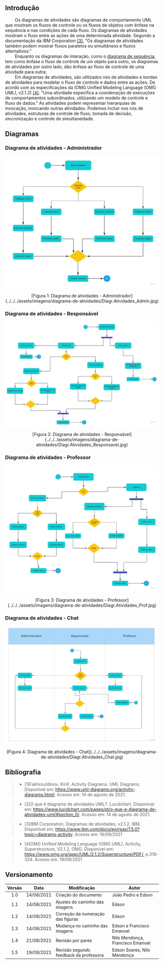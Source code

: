 ## Introdução

&emsp;&emsp;
Os diagramas de atividades são diagramas de comportamento UML que mostram os fluxos de controle ou os fluxos de objetos com ênfase na sequência e nas condições de cada fluxo. Os diagramas de atividades mostram o fluxo entre as ações de uma determinada atividade. Segundo a documentação da IBM Corporation [[3]](#bibliografia), "Os diagramas de atividades também podem mostrar fluxos paralelos ou simultâneos e fluxos alternativos." <br>
&emsp;&emsp;
Enquanto os diagramas de interação, como o [diagrama de sequência](./diagrama-de-sequencia.md), tem como ênfase o fluxo de controle de um objeto para outro, os diagramas de atividades por outro lado, dão ênfase ao fluxo de controle de uma atividade para outra;<br>
&emsp;&emsp;
Em diagramas de atividades, são utilizados nós de atividades e bordas de atividades para modelar o fluxo de controle e dados entre as ações. De acordo com as especificações da (OMG Unified Modeling Language (OMG UML), v2.1.2) [[4]](#bibliografia). "Uma atividade especifica a coordenação de execuções de comportamentos subordinados, utilizando um modelo de controle e fluxo de dados." As atividades podem representar hierarquias de invocação, invocando outras atividades. Podemos incluir nos nós de atividades, estruturas de controle de fluxo, tomada de decisão, sincronização e controle de simultaneidade.

## Diagramas

### Diagrama de atividades - Administrador

![Diagrama de atividades - Admin](../../../assets/imagens/diagrama-de-atividades/Diagr.Atividades_Admin.jpg)
<center>[Figura 1: Diagrama de atividades - Administrador](../../../assets/imagens/diagrama-de-atividades/Diagr.Atividades_Admin.jpg)</center>


### Diagrama de atividades - Responsável

![Diagrama de atividades - Responsável](../../../assets/imagens/diagrama-de-atividades/Diagr.Atividades_Responsavel.jpg)
<center>[Figura 2: Diagrama de atividades - Responsável](../../../assets/imagens/diagrama-de-atividades/Diagr.Atividades_Responsavel.jpg)</center>


### Diagrama de atividades - Professor

![Diagrama de atividades - Professor](../../../assets/imagens/diagrama-de-atividades/Diagr.Atividades_Prof.jpg)
<center>[Figura 3: Diagrama de atividades - Professor](../../../assets/imagens/diagrama-de-atividades/Diagr.Atividades_Prof.jpg)</center>


### Diagrama de atividades - Chat

![Diagrama de atividades - Chat](../../../assets/imagens/diagrama-de-atividades/Diagr.Atividades_Chat.jpg)
<center>[Figura 4: Diagrama de atividades - Chat](../../../assets/imagens/diagrama-de-atividades/Diagr.Atividades_Chat.jpg)</center>


## Bibliografia

> - [1]Fakhroutdinov, Kirill. Activity Diagrams. UML Diagrams. Disponível em: <https://www.uml-diagrams.org/activity-diagrams.html/>. Acesso em: 14 de agosto de 2021.

> - [2]O que é diagrama de atividades UML?. Lucidchart. Disponível em: <https://www.lucidchart.com/pages/pt/o-que-e-diagrama-de-atividades-uml/#section_0/>. Acesso em: 14 de agosto de 2021.

> - [3]IBM Corporation, Diagramas de atividades, v2.1.2, IBM. Disponível em: <https://www.ibm.com/docs/en/rsas/7.5.0?topic=diagrams-activity>. Acesso em: 19/09/2021

> - [4]OMG Unified Modeling Language (OMG UML), Activity, Superstructure, V2.1.2, OMG. Disponível em: <https://www.omg.org/spec/UML/2.1.2/Superstructure/PDF/>, p.316-324. Acesso em: 19/09/2021

## Versionamento
| Versão | Data | Modificação | Autor |
|:-:|--|--|--|
|1.0|14/08/2021| Criação do documento | João Pedro e Edson |
|1.1|14/08/2021| Ajustes do caminho das imagens | Edson |
|1.2|14/08/2021| Correção da numeração das figuras | Edson |
|1.3|14/08/2021| Mudança no caminho das imagens | Edson e Francisco Emanoel|
|1.4|21/08/2021| Revisão por pares | Nilo Mendonça, Francisco Emanoel |
|1.5|19/09/2021| Revisão segundo feedback da professora | Edson Soares, Nilo Mendonça |
